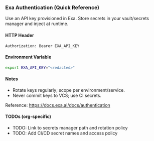 ### Exa Authentication (Quick Reference)

Use an API key provisioned in Exa. Store secrets in your vault/secrets manager and inject at runtime.

#### HTTP Header
```http
Authorization: Bearer EXA_API_KEY
```

#### Environment Variable
```bash
export EXA_API_KEY="<redacted>"
```

#### Notes
- Rotate keys regularly; scope per environment/service.
- Never commit keys to VCS; use CI secrets.

Reference: https://docs.exa.ai/docs/authentication

#### TODOs (org-specific)
- TODO: Link to secrets manager path and rotation policy
- TODO: Add CI/CD secret names and access policy